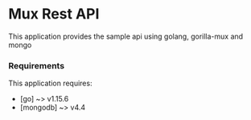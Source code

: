 # Mux Rest API
This application provides the sample api using golang, gorilla-mux and mongo

### Requirements
This application requires:

* [go] ~> v1.15.6
* [mongodb] ~> v4.4
